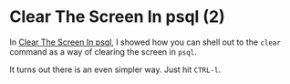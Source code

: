 # Clear The Screen In psql (2)

In [Clear The Screen In psql](clear-the-screen-in-psql.md), I showed how you can shell out to the `clear` command as a way of clearing the screen in `psql`.

It turns out there is an even simpler way. Just hit `CTRL-l`.
